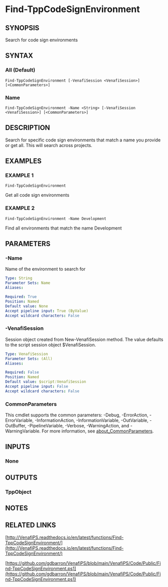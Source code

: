 # Find-TppCodeSignEnvironment

## SYNOPSIS
Search for code sign environments

## SYNTAX

### All (Default)
```
Find-TppCodeSignEnvironment [-VenafiSession <VenafiSession>] [<CommonParameters>]
```

### Name
```
Find-TppCodeSignEnvironment -Name <String> [-VenafiSession <VenafiSession>] [<CommonParameters>]
```

## DESCRIPTION
Search for specific code sign environments that match a name you provide or get all. 
This will search across projects.

## EXAMPLES

### EXAMPLE 1
```
Find-TppCodeSignEnvironment
```

Get all code sign environments

### EXAMPLE 2
```
Find-TppCodeSignEnvironment -Name Development
```

Find all environments that match the name Development

## PARAMETERS

### -Name
Name of the environment to search for

```yaml
Type: String
Parameter Sets: Name
Aliases:

Required: True
Position: Named
Default value: None
Accept pipeline input: True (ByValue)
Accept wildcard characters: False
```

### -VenafiSession
Session object created from New-VenafiSession method. 
The value defaults to the script session object $VenafiSession.

```yaml
Type: VenafiSession
Parameter Sets: (All)
Aliases:

Required: False
Position: Named
Default value: $script:VenafiSession
Accept pipeline input: False
Accept wildcard characters: False
```

### CommonParameters
This cmdlet supports the common parameters: -Debug, -ErrorAction, -ErrorVariable, -InformationAction, -InformationVariable, -OutVariable, -OutBuffer, -PipelineVariable, -Verbose, -WarningAction, and -WarningVariable. For more information, see [about_CommonParameters](http://go.microsoft.com/fwlink/?LinkID=113216).

## INPUTS

### None
## OUTPUTS

### TppObject
## NOTES

## RELATED LINKS

[http://VenafiPS.readthedocs.io/en/latest/functions/Find-TppCodeSignEnvironment/](http://VenafiPS.readthedocs.io/en/latest/functions/Find-TppCodeSignEnvironment/)

[https://github.com/gdbarron/VenafiPS/blob/main/VenafiPS/Code/Public/Find-TppCodeSignEnvironment.ps1](https://github.com/gdbarron/VenafiPS/blob/main/VenafiPS/Code/Public/Find-TppCodeSignEnvironment.ps1)

